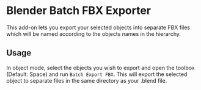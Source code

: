 # Blender Batch FBX Exporter

This add-on lets you export your selected objects into separate FBX files which will be named according to the objects names in the hierarchy.

## Usage

In object mode, select the objects you wish to export and open the toolbox (Default: Space) and run `Batch Export FBX`. This will export
the selected object to separate files in the same directory as your .blend file.
